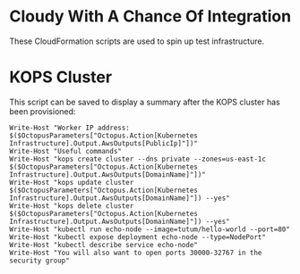 # Cloudy With A Chance Of Integration

These CloudFormation scripts are used to spin up test infrastructure.

# KOPS Cluster

This script can be saved to display a summary after the KOPS cluster has been provisioned:

```
Write-Host "Worker IP address: $($OctopusParameters["Octopus.Action[Kubernetes Infrastructure].Output.AwsOutputs[PublicIp]"])"
Write-Host "Useful commands"
Write-Host "kops create cluster --dns private --zones=us-east-1c $($OctopusParameters["Octopus.Action[Kubernetes Infrastructure].Output.AwsOutputs[DomainName]"])"
Write-Host "kops update cluster $($OctopusParameters["Octopus.Action[Kubernetes Infrastructure].Output.AwsOutputs[DomainName]"]) --yes"
Write-Host "kops delete cluster $($OctopusParameters["Octopus.Action[Kubernetes Infrastructure].Output.AwsOutputs[DomainName]"]) --yes"
Write-Host "kubectl run echo-node --image=tutum/hello-world --port=80"
Write-Host "kubectl expose deployment echo-node --type=NodePort"
Write-Host "kubectl describe service echo-node"
Write-Host "You will also want to open ports 30000-32767 in the security group"
```